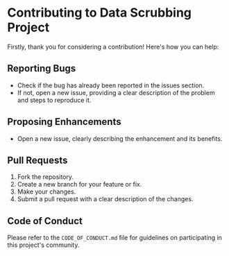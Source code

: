 # Contributing to Data Scrubbing Project

Firstly, thank you for considering a contribution! Here's how you can help:

## Reporting Bugs

- Check if the bug has already been reported in the issues section.
- If not, open a new issue, providing a clear description of the problem and steps to reproduce it.

## Proposing Enhancements

- Open a new issue, clearly describing the enhancement and its benefits.

## Pull Requests

1. Fork the repository.
2. Create a new branch for your feature or fix.
3. Make your changes.
4. Submit a pull request with a clear description of the changes.

## Code of Conduct

Please refer to the `CODE_OF_CONDUCT.md` file for guidelines on participating in this project's community.
